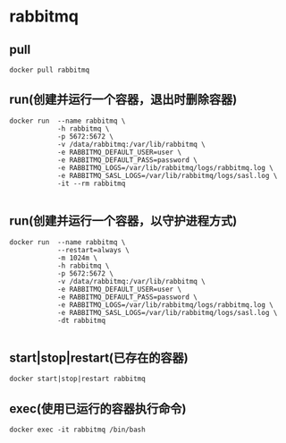 # rabbitmq

## pull
```shell
docker pull rabbitmq

```

## run(创建并运行一个容器，退出时删除容器)
```shell
docker run  --name rabbitmq \
            -h rabbitmq \
            -p 5672:5672 \
            -v /data/rabbitmq:/var/lib/rabbitmq \
            -e RABBITMQ_DEFAULT_USER=user \
            -e RABBITMQ_DEFAULT_PASS=password \
            -e RABBITMQ_LOGS=/var/lib/rabbitmq/logs/rabbitmq.log \
            -e RABBITMQ_SASL_LOGS=/var/lib/rabbitmq/logs/sasl.log \
            -it --rm rabbitmq
            
```

## run(创建并运行一个容器，以守护进程方式)
```shell
docker run  --name rabbitmq \
            --restart=always \
            -m 1024m \
            -h rabbitmq \
            -p 5672:5672 \
            -v /data/rabbitmq:/var/lib/rabbitmq \
            -e RABBITMQ_DEFAULT_USER=user \
            -e RABBITMQ_DEFAULT_PASS=password \
            -e RABBITMQ_LOGS=/var/lib/rabbitmq/logs/rabbitmq.log \
            -e RABBITMQ_SASL_LOGS=/var/lib/rabbitmq/logs/sasl.log \
            -dt rabbitmq
            
```

## start|stop|restart(已存在的容器)
```shell
docker start|stop|restart rabbitmq

```

## exec(使用已运行的容器执行命令)
```shell
docker exec -it rabbitmq /bin/bash

```
